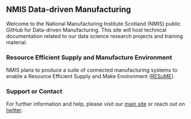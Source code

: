 ## NMIS Data-driven Manufacturing

Welcome to the National Manufacturing Institute Scotland (NMIS) public GitHub for Data-driven Manufacturing. This site will host technical documentation related to our data science research projects and training material.

### Resource Efficient Supply and Manufacture Environment

NMIS plans to produce a suite of connected manufacturing systems to enable a Resource Efficient Supply and Make Environment ([RESuME](https://nmis-data-driven.github.io/documentation/resume.html)).

### Support or Contact

For further information and help, please visit our [main site](https://nmis.scot/) or reach out on [twitter](https://twitter.com/NMIS_group).
